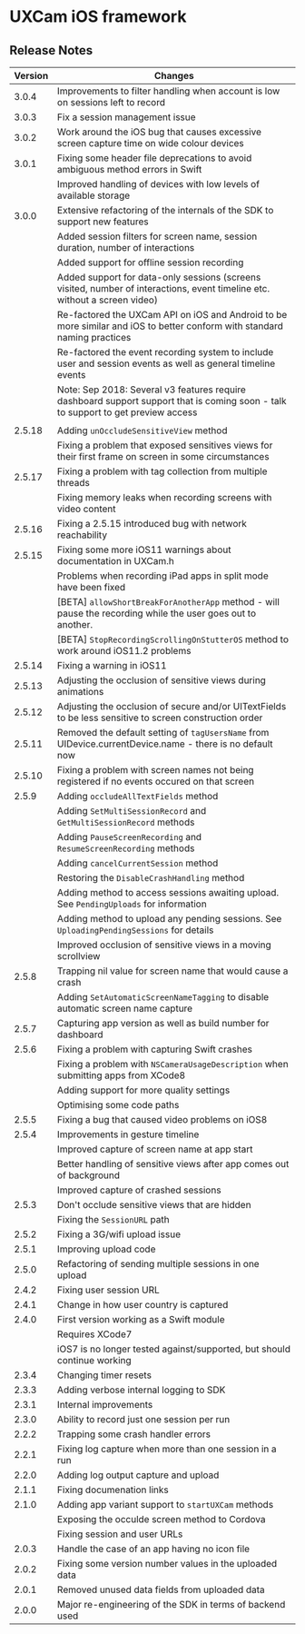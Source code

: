 # UXCam iOS framework


## Release Notes ##

Version   | Changes
---------- | ----------
3.0.4	| Improvements to filter handling when account is low on sessions left to record
3.0.3	| Fix a session management issue
3.0.2 	| Work around the iOS bug that causes excessive screen capture time on wide colour devices
3.0.1	| Fixing some header file deprecations to avoid ambiguous method errors in Swift
		| Improved handling of devices with low levels of available storage
3.0.0  	| Extensive refactoring of the internals of the SDK to support new features
		| Added session filters for screen name, session duration, number of interactions
		| Added support for offline session recording
		| Added support for data-only sessions (screens visited, number of interactions, event timeline etc. without a screen video)
		| Re-factored the UXCam API on iOS and Android to be more similar and iOS to better conform with standard naming practices
		| Re-factored the event recording system to include user and session events as well as general timeline events
		| Note: Sep 2018: Several v3 features require dashboard support support that is coming soon - talk to support to get preview access 
		|
2.5.18	| Adding `unOccludeSensitiveView` method
		| Fixing a problem that exposed sensitives views for their first frame on screen in some circumstances
2.5.17	| Fixing a problem with tag collection from multiple threads
		| Fixing memory leaks when recording screens with video content
2.5.16	| Fixing a 2.5.15 introduced bug with network reachability
2.5.15	| Fixing some more iOS11 warnings about documentation in UXCam.h
		| Problems when recording iPad apps in split mode have been fixed
		| [BETA] `allowShortBreakForAnotherApp` method - will pause the recording while the user goes out to another.
		| [BETA] `StopRecordingScrollingOnStutterOS` method to work around iOS11.2 problems
2.5.14	| Fixing a warning in iOS11
2.5.13	| Adjusting the occlusion of sensitive views during animations
2.5.12	| Adjusting the occlusion of secure and/or UITextFields to be less sensitive to screen construction order
2.5.11	| Removed the default setting of `tagUsersName` from UIDevice.currentDevice.name - there is no default now
2.5.10	| Fixing a problem with screen names not being registered if no events occured on that screen
2.5.9	| Adding `occludeAllTextFields` method
		| Adding `SetMultiSessionRecord` and `GetMultiSessionRecord` methods
		| Adding `PauseScreenRecording` and `ResumeScreenRecording` methods
		| Adding `cancelCurrentSession` method
		| Restoring the `DisableCrashHandling` method
		| Adding method to access sessions awaiting upload. See `PendingUploads` for information
		| Adding method to upload any pending sessions. See `UploadingPendingSessions` for details
		| Improved occlusion of sensitive views in a moving scrollview
2.5.8	| Trapping nil value for screen name that would cause a crash 
		| Adding `SetAutomaticScreenNameTagging` to disable automatic screen name capture
2.5.7	| Capturing app version as well as build number for dashboard
2.5.6	| Fixing a problem with capturing Swift crashes
		| Fixing a problem with `NSCameraUsageDescription` when submitting apps from XCode8
		| Adding support for more quality settings
		| Optimising some code paths
2.5.5	| Fixing a bug that caused video problems on iOS8
2.5.4	| Improvements in gesture timeline
		| Improved capture of screen name at app start
		| Better handling of sensitive views after app comes out of background
		| Improved capture of crashed sessions
2.5.3	| Don't occlude sensitive views that are hidden
		| Fixing the `SessionURL` path
2.5.2	| Fixing a 3G/wifi upload issue
2.5.1	| Improving upload code
2.5.0	| Refactoring of sending multiple sessions in one upload
2.4.2	| Fixing user session URL
2.4.1	| Change in how user country is captured
2.4.0	| First version working as a Swift module
		| Requires XCode7
		| iOS7 is no longer tested against/supported, but should continue working
2.3.4	| Changing timer resets
2.3.3	| Adding verbose internal logging to SDK
2.3.1	| Internal improvements
2.3.0	| Ability to record just one session per run
2.2.2	| Trapping some crash handler errors
2.2.1	| Fixing log capture when more than one session in a run
2.2.0	| Adding log output capture and upload
2.1.1	| Fixing documenation links
2.1.0	| Adding app variant support to `startUXCam` methods
		| Exposing the occulde screen method to Cordova
		| Fixing session and user URLs
2.0.3	| Handle the case of an app having no icon file
2.0.2	| Fixing some version number values in the uploaded data
2.0.1	| Removed unused data fields from uploaded data
2.0.0	| Major re-engineering of the SDK in terms of backend used


